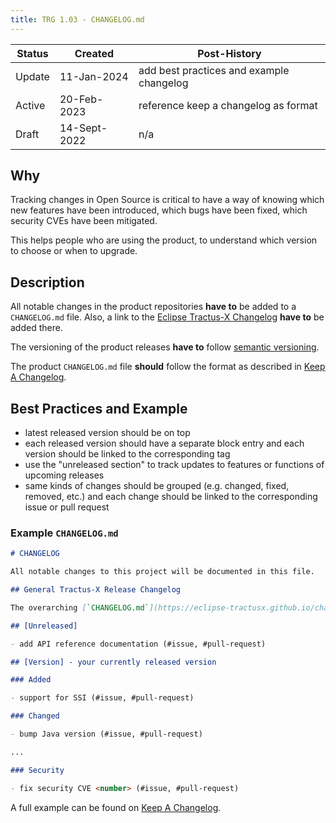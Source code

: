 ```yaml
---
title: TRG 1.03 - CHANGELOG.md
---
```


| Status | Created      | Post-History                             |
|--------|--------------|------------------------------------------|
| Update | 11-Jan-2024  | add best practices and example changelog |
| Active | 20-Feb-2023  | reference keep a changelog as format     |
| Draft  | 14-Sept-2022 | n/a                                      |

## Why

Tracking changes in Open Source is critical to have a way of knowing which new features have been introduced, which bugs have been fixed, which security CVEs have been mitigated.

This helps people who are using the product, to understand which version to choose or when to upgrade.

## Description

All notable changes in the product repositories **have to** be added to a `CHANGELOG.md` file.
Also, a link to the [Eclipse Tractus-X Changelog](https://github.com/eclipse-tractusx/tractus-x-release/blob/main/CHANGELOG.md) **have to** be added there.

The versioning of the product releases **have to** follow [semantic versioning](https://semver.org/).

The product `CHANGELOG.md` file **should** follow the format as described in [Keep A Changelog](https://keepachangelog.com/en/1.1.0/).

## Best Practices and Example

- latest released version should be on top
- each released version should have a separate block entry and each version should be linked to the corresponding tag
- use the "unreleased section" to track updates to features or functions of upcoming releases
- same kinds of changes should be grouped (e.g. changed, fixed, removed, etc.) and each change should be linked to the corresponding issue or pull request

### Example `CHANGELOG.md`

```markdown
# CHANGELOG

All notable changes to this project will be documented in this file.

## General Tractus-X Release Changelog

The overarching [`CHANGELOG.md`](https://eclipse-tractusx.github.io/changelog) and including compatibility matrices for Tractus-X releases.

## [Unreleased]

- add API reference documentation (#issue, #pull-request)

## [Version] - your currently released version

### Added

- support for SSI (#issue, #pull-request)

### Changed

- bump Java version (#issue, #pull-request)

... 

### Security

- fix security CVE <number> (#issue, #pull-request)
```

A full example can be found on [Keep A Changelog](https://keepachangelog.com/en/1.1.0/).
